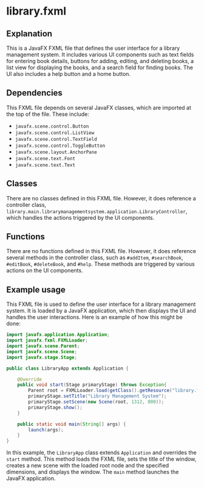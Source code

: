 # library.fxml

## Explanation
This is a JavaFX FXML file that defines the user interface for a library management system. It includes various UI components such as text fields for entering book details, buttons for adding, editing, and deleting books, a list view for displaying the books, and a search field for finding books. The UI also includes a help button and a home button.

## Dependencies
This FXML file depends on several JavaFX classes, which are imported at the top of the file. These include:
- `javafx.scene.control.Button`
- `javafx.scene.control.ListView`
- `javafx.scene.control.TextField`
- `javafx.scene.control.ToggleButton`
- `javafx.scene.layout.AnchorPane`
- `javafx.scene.text.Font`
- `javafx.scene.text.Text`

## Classes
There are no classes defined in this FXML file. However, it does reference a controller class, `library.main.librarymanagementsystem.application.LibraryController`, which handles the actions triggered by the UI components.

## Functions
There are no functions defined in this FXML file. However, it does reference several methods in the controller class, such as `#addItem`, `#searchBook`, `#editBook`, `#deleteBook`, and `#help`. These methods are triggered by various actions on the UI components.

## Example usage
This FXML file is used to define the user interface for a library management system. It is loaded by a JavaFX application, which then displays the UI and handles the user interactions. Here is an example of how this might be done:

```java
import javafx.application.Application;
import javafx.fxml.FXMLLoader;
import javafx.scene.Parent;
import javafx.scene.Scene;
import javafx.stage.Stage;

public class LibraryApp extends Application {

    @Override
    public void start(Stage primaryStage) throws Exception{
        Parent root = FXMLLoader.load(getClass().getResource("library.fxml"));
        primaryStage.setTitle("Library Management System");
        primaryStage.setScene(new Scene(root, 1312, 800));
        primaryStage.show();
    }

    public static void main(String[] args) {
        launch(args);
    }
}
```

In this example, the `LibraryApp` class extends `Application` and overrides the `start` method. This method loads the FXML file, sets the title of the window, creates a new scene with the loaded root node and the specified dimensions, and displays the window. The `main` method launches the JavaFX application.